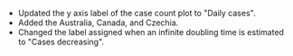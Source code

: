 

* Updated the y axis label of the case count plot to "Daily cases".
* Added the Australia, Canada, and Czechia.
* Changed the label assigned when an infinite doubling time is estimated to "Cases decreasing".

